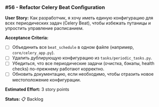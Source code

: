 ### #56 - Refactor Celery Beat Configuration

**User Story:**
Как разработчик, я хочу иметь единую конфигурацию для всех периодических задач (Celery Beat), чтобы избежать путаницы и упростить управление расписанием.

**Acceptance Criteria:**
- [ ] Объединить все `beat_schedule` в одном файле (например, `core/celery_app.py`).
- [ ] Удалить дублирующую конфигурацию из `tasks/periodic_tasks.py`.
- [ ] Убедиться, что все периодические задачи (очистка, бэкапы, health checks) по-прежнему работают корректно.
- [ ] Обновить документацию, если необходимо, чтобы отразить новое местоположение конфигурации.

**Estimated Effort:** 3 story points

**Status:** 📋 Backlog
